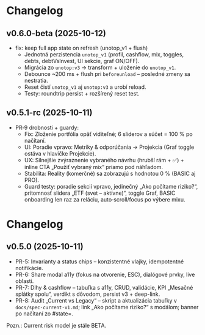 # Changelog

## v0.6.0-beta (2025-10-12)

- fix: keep full app state on refresh (unotop_v1 + flush)
  - Jednotná perzistencia `unotop_v1` (profil, cashflow, mix, toggles, debts, debtVsInvest, UI sekcie, graf ON/OFF).
  - Migrácia zo `unotop:v3` → transform + uloženie do `unotop_v1`.
  - Debounce ~200 ms + flush pri `beforeunload` – posledné zmeny sa nestratia.
  - Reset čistí `unotop_v1` aj `unotop:v3` a urobí reload.
  - Testy: roundtrip persist + rozšírený reset test.

## v0.5.1-rc (2025-10-11)

- PR‑9 drobnosti + guardy:
  - Fix: Zloženie portfólia opäť viditeľné; 6 sliderov a súčet = 100 % po načítaní.
  - UI: Poradie vpravo: Metriky & odporúčania → Projekcia (Graf toggle ostáva v hlavičke Projekcie).
  - UX: Silnejšie zvýraznenie vybraného návrhu (hrubší rám + ✅) + inline CTA „Použiť vybraný mix“ priamo pod náhľadom.
  - Stabilita: Reality (komerčné) sa zobrazujú s hodnotou 0 % (BASIC aj PRO).
  - Guard testy: poradie sekcií vpravo, jedinečný „Ako počítame riziko?“, prítomnosť slidera „ETF (svet – aktívne)“, toggle Graf, BASIC onboarding len raz za reláciu, auto‑scroll/focus po výbere mixu.

# Changelog

## v0.5.0 (2025-10-11)

- PR-5: Invarianty a status chips – konzistentné vlajky, idempotentné notifikácie.
- PR-6: Share modal a11y (fokus na otvorenie, ESC), dialógové prvky, live oblasti.
- PR-7: Dlhy & cashflow – tabuľka s a11y, CRUD, validácie, KPI „Mesačné splátky spolu“, verdikt s dôvodom, persist v3 + deep-link.
- PR-8: Audit „Current vs Legacy“ – skript a aktualizácia tabuľky v `docs/spec-current-v1.md`; link „Ako počítame riziko?“ s modálom; banner po načítaní zo #state=.

Pozn.: Current risk model je stále BETA.
